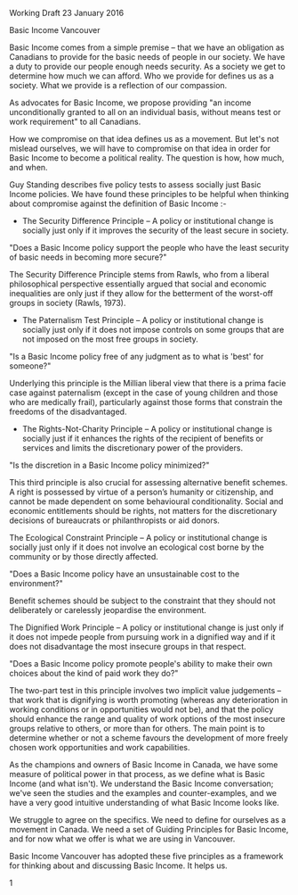 Working Draft
23 January 2016

Basic Income Vancouver

Basic Income comes from a simple premise – that we have an obligation as Canadians to provide for the basic needs of people in our society.  We have a duty to provide our people enough needs security.  As a society we get to determine how much we can afford.  Who we provide for defines us as a society.  What we provide is a reflection of our compassion.

As advocates for Basic Income, we propose providing "an income unconditionally granted to all on an individual basis, without means test or work requirement" to all Canadians.

How we compromise on that idea defines us as a movement.  But let's not mislead ourselves, we will have to compromise on that idea in order for Basic Income to become a political reality.  The question is how, how much, and when.

Guy Standing describes five policy tests to assess socially just Basic Income policies.  We have found these principles to be helpful when thinking about compromise against the definition of Basic Income :-

* The Security Difference Principle – A policy or institutional change is socially just only if it improves the security of the least secure in society. 

"Does a Basic Income policy support the people who have the least security of basic needs in becoming more secure?"

The Security Difference Principle stems from Rawls, who from a liberal philosophical perspective essentially argued that social and economic inequalities are only just if they allow for the betterment of the worst-off groups in society (Rawls, 1973).

* The Paternalism Test Principle – A policy or institutional change is socially just only if it does not impose controls on some groups that are not imposed on the most free groups in society. 

"Is a Basic Income policy free of any judgment as to what is 'best' for someone?"

Underlying this principle is the Millian liberal view that there is a prima facie case against paternalism (except in the case of young children and those who are medically frail), particularly against those forms that constrain the freedoms of the disadvantaged.

* The Rights-Not-Charity Principle – A policy or institutional change is socially just if it enhances the rights of the recipient of benefits or services and limits the discretionary power of the providers. 

"Is the discretion in a Basic Income policy minimized?"

This third principle is also crucial for assessing alternative benefit schemes. A right is possessed by virtue of a person’s humanity or citizenship, and cannot be made dependent on some behavioural conditionality. Social and economic entitlements should be rights, not matters for the discretionary decisions of bureaucrats or philanthropists or aid donors.

The Ecological Constraint Principle – A policy or institutional change is socially just only if it does not involve an ecological cost borne by the community or by those directly affected. 

"Does a Basic Income policy have an unsustainable cost to the environment?"

Benefit schemes should be subject to the constraint that they should not deliberately or carelessly jeopardise the environment.

The Dignified Work Principle – A policy or institutional change is just only if it does not impede people from pursuing work in a dignified way and if it does not disadvantage the most insecure groups in that respect. 

"Does a Basic Income policy promote people's ability to make their own choices about the kind of paid work they do?"

The two-part test in this principle involves two implicit value judgements – that work that is dignifying is worth promoting (whereas any deterioration in working conditions or in opportunities would not be), and that the policy should enhance the range and quality of work options of the most insecure groups relative to others, or more than for others. The main point is to determine whether or not a scheme favours the development of more freely chosen work opportunities and work capabilities.



As the champions and owners of Basic Income in Canada, we have some measure of political power in that process, as we define what is Basic Income (and what isn't).  We understand the Basic Income conversation; we've seen the studies and the examples and counter-examples, and we have a very good intuitive understanding of what Basic Income looks like.  

We struggle to agree on the specifics.  We need to define for ourselves as a movement in Canada.  We need a set of Guiding Principles for Basic Income, and for now what we offer is what we are using in Vancouver.

Basic Income Vancouver has adopted these five principles as a framework for thinking about and discussing Basic Income.  It helps us. 



1
